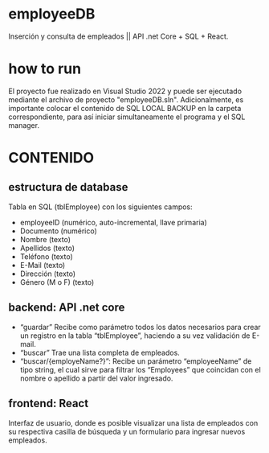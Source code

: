 # employeeDB
Inserción y consulta de empleados || API .net Core + SQL + React.

# how to run
El proyecto fue realizado en Visual Studio 2022 y puede ser ejecutado mediante el archivo de proyecto "employeeDB.sln". Adicionalmente, es importante colocar el contenido de SQL LOCAL BACKUP en la carpeta correspondiente, para así iniciar simultaneamente el programa y el SQL manager.

# CONTENIDO
## estructura de database
Tabla en SQL (tblEmployee) con los siguientes campos:
- employeeID (numérico, auto-incremental, llave primaria)
- Documento (numérico)
- Nombre (texto)
- Apellidos (texto)
- Teléfono (texto)
- E-Mail (texto)
- Dirección (texto)
- Género (M o F) (texto)

## backend: API .net core
- “guardar” Recibe como parámetro todos los datos necesarios para crear un registro en la tabla “tblEmployee”, haciendo a su vez validación de E-mail.
- “buscar” Trae una lista completa de empleados.
- “buscar/{employeName?}”: Recibe un parámetro “employeeName” de tipo string, el cual sirve para filtrar los “Employees” que coincidan con el nombre o apellido a partir del valor ingresado.

## frontend: React
Interfaz de usuario, donde es posible visualizar una lista de empleados con su respectiva casilla de búsqueda y un formulario para ingresar nuevos empleados.
